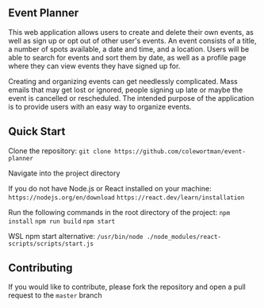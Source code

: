## Event Planner

This web application allows users to create and delete their own events, as well as sign up or opt out of other user's events. An event consists of a title, a number of spots available, a date and time, and a location. Users will be able to search for events and sort them by date, as well as a profile page where they can view events they have signed up for.

Creating and organizing events can get needlessly complicated. Mass emails that may get lost or ignored, people signing up late or maybe the event is cancelled or rescheduled. The intended purpose of the application is to provide users with an easy way to organize events.

## Quick Start

Clone the repository: `git clone https://github.com/colewortman/event-planner`

Navigate into the project directory

If you do not have Node.js or React installed on your machine: 
    `https://nodejs.org/en/download`
    `https://react.dev/learn/installation`

Run the following commands in the root directory of the project:
    `npm install`
    `npm run build`
    `npm start`

WSL npm start alternative: `/usr/bin/node ./node_modules/react-scripts/scripts/start.js`

## Contributing

If you would like to contribute, please fork the repository and open a pull request to the `master` branch